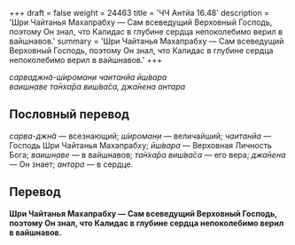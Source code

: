+++
draft = false
weight = 24463
title = 'ЧЧ Антйа 16.48'
description = 'Шри Чайтанья Махапрабху — Сам всеведущий Верховный Господь, поэтому Он знал, что Калидас в глубине сердца непоколебимо верил в вайшнавов.'
summary = 'Шри Чайтанья Махапрабху — Сам всеведущий Верховный Господь, поэтому Он знал, что Калидас в глубине сердца непоколебимо верил в вайшнавов.'
+++

_сарваджн̃а-ш́ироман̣и чаитанйа ӣш́вара  
ваишн̣аве та̄н̇ха̄ра виш́ва̄са, джа̄нена антара_

## Пословный перевод

_сарва_\-_джн̃а_ — всезнающий; _ш́ироман̣и_ — величайший; _чаитанйа_ — Господь Шри Чайтанья Махапрабху; _ӣш́вара_ — Верховная Личность Бога; _ваишн̣аве_ — в вайшнавов; _та̄н̇ха̄ра_ _виш́ва̄са_ — его вера; _джа̄нена_ — Он знает; _антара_ — в сердце.

## Перевод

**Шри Чайтанья Махапрабху — Сам всеведущий Верховный Господь, поэтому Он знал, что Калидас в глубине сердца непоколебимо верил в вайшнавов.**
